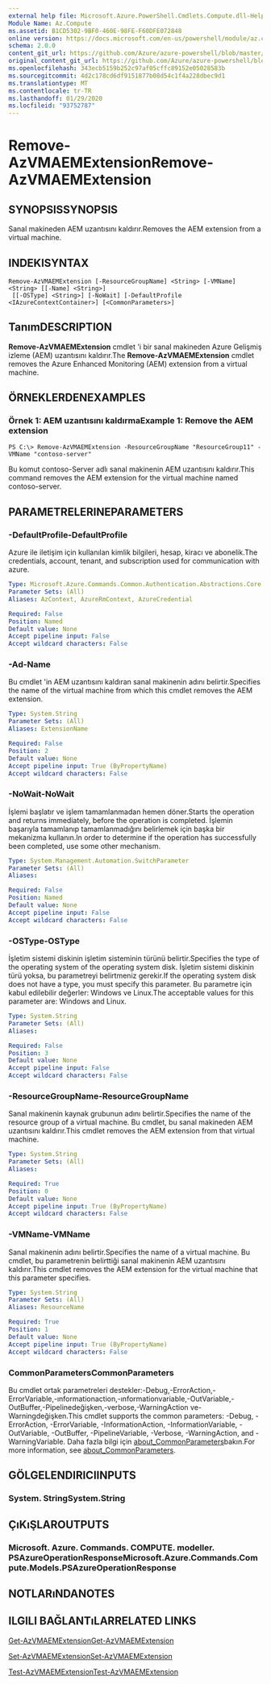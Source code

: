 ```yaml
---
external help file: Microsoft.Azure.PowerShell.Cmdlets.Compute.dll-Help.xml
Module Name: Az.Compute
ms.assetid: B1CD5302-9BF0-460E-98FE-F60DFE072848
online version: https://docs.microsoft.com/en-us/powershell/module/az.compute/remove-azvmaemextension
schema: 2.0.0
content_git_url: https://github.com/Azure/azure-powershell/blob/master/src/Compute/Compute/help/Remove-AzVMAEMExtension.md
original_content_git_url: https://github.com/Azure/azure-powershell/blob/master/src/Compute/Compute/help/Remove-AzVMAEMExtension.md
ms.openlocfilehash: 343ecb5159b252c97af05cffc89152e05028583b
ms.sourcegitcommit: 4d2c178cd6df9151877b08d54c1f4a228dbec9d1
ms.translationtype: MT
ms.contentlocale: tr-TR
ms.lasthandoff: 01/29/2020
ms.locfileid: "93752787"
---
```

# <span data-ttu-id="2729b-101">Remove-AzVMAEMExtension</span><span class="sxs-lookup"><span data-stu-id="2729b-101">Remove-AzVMAEMExtension</span></span>

## <span data-ttu-id="2729b-102">SYNOPSIS</span><span class="sxs-lookup"><span data-stu-id="2729b-102">SYNOPSIS</span></span>
<span data-ttu-id="2729b-103">Sanal makineden AEM uzantısını kaldırır.</span><span class="sxs-lookup"><span data-stu-id="2729b-103">Removes the AEM extension from a virtual machine.</span></span>

## <span data-ttu-id="2729b-104">INDEKI</span><span class="sxs-lookup"><span data-stu-id="2729b-104">SYNTAX</span></span>

```
Remove-AzVMAEMExtension [-ResourceGroupName] <String> [-VMName] <String> [[-Name] <String>]
 [[-OSType] <String>] [-NoWait] [-DefaultProfile <IAzureContextContainer>] [<CommonParameters>]
```

## <span data-ttu-id="2729b-105">Tanım</span><span class="sxs-lookup"><span data-stu-id="2729b-105">DESCRIPTION</span></span>
<span data-ttu-id="2729b-106">**Remove-AzVMAEMExtension** cmdlet 'i bir sanal makineden Azure Gelişmiş izleme (AEM) uzantısını kaldırır.</span><span class="sxs-lookup"><span data-stu-id="2729b-106">The **Remove-AzVMAEMExtension** cmdlet removes the Azure Enhanced Monitoring (AEM) extension from a virtual machine.</span></span>

## <span data-ttu-id="2729b-107">ÖRNEKLERDEN</span><span class="sxs-lookup"><span data-stu-id="2729b-107">EXAMPLES</span></span>

### <span data-ttu-id="2729b-108">Örnek 1: AEM uzantısını kaldırma</span><span class="sxs-lookup"><span data-stu-id="2729b-108">Example 1: Remove the AEM extension</span></span>
```
PS C:\> Remove-AzVMAEMExtension -ResourceGroupName "ResourceGroup11" -VMName "contoso-server"
```

<span data-ttu-id="2729b-109">Bu komut contoso-Server adlı sanal makinenin AEM uzantısını kaldırır.</span><span class="sxs-lookup"><span data-stu-id="2729b-109">This command removes the AEM extension for the virtual machine named contoso-server.</span></span>

## <span data-ttu-id="2729b-110">PARAMETRELERINE</span><span class="sxs-lookup"><span data-stu-id="2729b-110">PARAMETERS</span></span>

### <span data-ttu-id="2729b-111">-DefaultProfile</span><span class="sxs-lookup"><span data-stu-id="2729b-111">-DefaultProfile</span></span>
<span data-ttu-id="2729b-112">Azure ile iletişim için kullanılan kimlik bilgileri, hesap, kiracı ve abonelik.</span><span class="sxs-lookup"><span data-stu-id="2729b-112">The credentials, account, tenant, and subscription used for communication with azure.</span></span>

```yaml
Type: Microsoft.Azure.Commands.Common.Authentication.Abstractions.Core.IAzureContextContainer
Parameter Sets: (All)
Aliases: AzContext, AzureRmContext, AzureCredential

Required: False
Position: Named
Default value: None
Accept pipeline input: False
Accept wildcard characters: False
```

### <span data-ttu-id="2729b-113">-Ad</span><span class="sxs-lookup"><span data-stu-id="2729b-113">-Name</span></span>
<span data-ttu-id="2729b-114">Bu cmdlet 'in AEM uzantısını kaldıran sanal makinenin adını belirtir.</span><span class="sxs-lookup"><span data-stu-id="2729b-114">Specifies the name of the virtual machine from which this cmdlet removes the AEM extension.</span></span>

```yaml
Type: System.String
Parameter Sets: (All)
Aliases: ExtensionName

Required: False
Position: 2
Default value: None
Accept pipeline input: True (ByPropertyName)
Accept wildcard characters: False
```

### <span data-ttu-id="2729b-115">-NoWait</span><span class="sxs-lookup"><span data-stu-id="2729b-115">-NoWait</span></span>
<span data-ttu-id="2729b-116">İşlemi başlatır ve işlem tamamlanmadan hemen döner.</span><span class="sxs-lookup"><span data-stu-id="2729b-116">Starts the operation and returns immediately, before the operation is completed.</span></span> <span data-ttu-id="2729b-117">İşlemin başarıyla tamamlanıp tamamlanmadığını belirlemek için başka bir mekanizma kullanın.</span><span class="sxs-lookup"><span data-stu-id="2729b-117">In order to determine if the operation has successfully been completed, use some other mechanism.</span></span>

```yaml
Type: System.Management.Automation.SwitchParameter
Parameter Sets: (All)
Aliases:

Required: False
Position: Named
Default value: None
Accept pipeline input: False
Accept wildcard characters: False
```

### <span data-ttu-id="2729b-118">-OSType</span><span class="sxs-lookup"><span data-stu-id="2729b-118">-OSType</span></span>
<span data-ttu-id="2729b-119">İşletim sistemi diskinin işletim sisteminin türünü belirtir.</span><span class="sxs-lookup"><span data-stu-id="2729b-119">Specifies the type of the operating system of the operating system disk.</span></span>
<span data-ttu-id="2729b-120">İşletim sistemi diskinin türü yoksa, bu parametreyi belirtmeniz gerekir.</span><span class="sxs-lookup"><span data-stu-id="2729b-120">If the operating system disk does not have a type, you must specify this parameter.</span></span>
<span data-ttu-id="2729b-121">Bu parametre için kabul edilebilir değerler: Windows ve Linux.</span><span class="sxs-lookup"><span data-stu-id="2729b-121">The acceptable values for this parameter are: Windows and Linux.</span></span>

```yaml
Type: System.String
Parameter Sets: (All)
Aliases:

Required: False
Position: 3
Default value: None
Accept pipeline input: False
Accept wildcard characters: False
```

### <span data-ttu-id="2729b-122">-ResourceGroupName</span><span class="sxs-lookup"><span data-stu-id="2729b-122">-ResourceGroupName</span></span>
<span data-ttu-id="2729b-123">Sanal makinenin kaynak grubunun adını belirtir.</span><span class="sxs-lookup"><span data-stu-id="2729b-123">Specifies the name of the resource group of a virtual machine.</span></span>
<span data-ttu-id="2729b-124">Bu cmdlet, bu sanal makineden AEM uzantısını kaldırır.</span><span class="sxs-lookup"><span data-stu-id="2729b-124">This cmdlet removes the AEM extension from that virtual machine.</span></span>

```yaml
Type: System.String
Parameter Sets: (All)
Aliases:

Required: True
Position: 0
Default value: None
Accept pipeline input: True (ByPropertyName)
Accept wildcard characters: False
```

### <span data-ttu-id="2729b-125">-VMName</span><span class="sxs-lookup"><span data-stu-id="2729b-125">-VMName</span></span>
<span data-ttu-id="2729b-126">Sanal makinenin adını belirtir.</span><span class="sxs-lookup"><span data-stu-id="2729b-126">Specifies the name of a virtual machine.</span></span>
<span data-ttu-id="2729b-127">Bu cmdlet, bu parametrenin belirttiği sanal makinenin AEM uzantısını kaldırır.</span><span class="sxs-lookup"><span data-stu-id="2729b-127">This cmdlet removes the AEM extension for the virtual machine that this parameter specifies.</span></span>

```yaml
Type: System.String
Parameter Sets: (All)
Aliases: ResourceName

Required: True
Position: 1
Default value: None
Accept pipeline input: True (ByPropertyName)
Accept wildcard characters: False
```

### <span data-ttu-id="2729b-128">CommonParameters</span><span class="sxs-lookup"><span data-stu-id="2729b-128">CommonParameters</span></span>
<span data-ttu-id="2729b-129">Bu cmdlet ortak parametreleri destekler:-Debug,-ErrorAction,-ErrorVariable,-ınformationaction,-ınformationvariable,-OutVariable,-OutBuffer,-Pipelinedeğişken,-verbose,-WarningAction ve-Warningdeğişken.</span><span class="sxs-lookup"><span data-stu-id="2729b-129">This cmdlet supports the common parameters: -Debug, -ErrorAction, -ErrorVariable, -InformationAction, -InformationVariable, -OutVariable, -OutBuffer, -PipelineVariable, -Verbose, -WarningAction, and -WarningVariable.</span></span> <span data-ttu-id="2729b-130">Daha fazla bilgi için [about_CommonParameters](https://go.microsoft.com/fwlink/?LinkID=113216)bakın.</span><span class="sxs-lookup"><span data-stu-id="2729b-130">For more information, see [about_CommonParameters](https://go.microsoft.com/fwlink/?LinkID=113216).</span></span>

## <span data-ttu-id="2729b-131">GÖLGELENDIRICI</span><span class="sxs-lookup"><span data-stu-id="2729b-131">INPUTS</span></span>

### <span data-ttu-id="2729b-132">System. String</span><span class="sxs-lookup"><span data-stu-id="2729b-132">System.String</span></span>

## <span data-ttu-id="2729b-133">ÇıKıŞLAR</span><span class="sxs-lookup"><span data-stu-id="2729b-133">OUTPUTS</span></span>

### <span data-ttu-id="2729b-134">Microsoft. Azure. Commands. COMPUTE. modeller. PSAzureOperationResponse</span><span class="sxs-lookup"><span data-stu-id="2729b-134">Microsoft.Azure.Commands.Compute.Models.PSAzureOperationResponse</span></span>

## <span data-ttu-id="2729b-135">NOTLARıNDA</span><span class="sxs-lookup"><span data-stu-id="2729b-135">NOTES</span></span>

## <span data-ttu-id="2729b-136">ILGILI BAĞLANTıLAR</span><span class="sxs-lookup"><span data-stu-id="2729b-136">RELATED LINKS</span></span>

[<span data-ttu-id="2729b-137">Get-AzVMAEMExtension</span><span class="sxs-lookup"><span data-stu-id="2729b-137">Get-AzVMAEMExtension</span></span>](./Get-AzVMAEMExtension.md)

[<span data-ttu-id="2729b-138">Set-AzVMAEMExtension</span><span class="sxs-lookup"><span data-stu-id="2729b-138">Set-AzVMAEMExtension</span></span>](./Set-AzVMAEMExtension.md)

[<span data-ttu-id="2729b-139">Test-AzVMAEMExtension</span><span class="sxs-lookup"><span data-stu-id="2729b-139">Test-AzVMAEMExtension</span></span>](./Test-AzVMAEMExtension.md)


